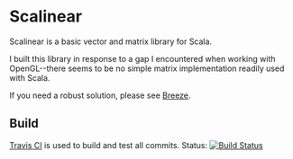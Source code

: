 # Scalinear
Scalinear is a basic vector and matrix library for Scala.

I built this library in response to a gap I encountered when working with OpenGL--there seems to be no simple matrix implementation readily used with Scala.

If you need a robust solution, please see [Breeze](https://github.com/scalanlp/breeze).

## Build
[Travis CI](http://travis-ci.org/) is used to build and test all commits.
Status: [![Build Status](https://travis-ci.org/phillipjohnson/scalinear.svg?branch=master)](https://travis-ci.org/phillipjohnson/scalinear)
